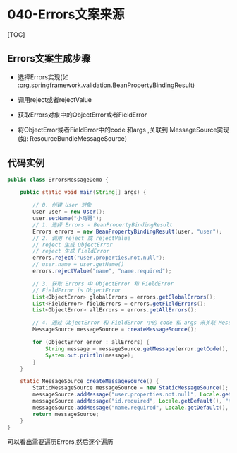 # 040-Errors文案来源

[TOC]

## Errors文案生成步骤

- 选择Errors实现(如 :org.springframework.validation.BeanPropertyBindingResult)

- 调用reject或者rejectValue
- 获取Errors对象中的ObjectError或者FieldError
- 将ObjectError或者FieldError中的code 和args ,关联到 MessageSource实现(如: ResourceBundleMessageSource)

## 代码实例

```java
public class ErrorsMessageDemo {

    public static void main(String[] args) {

        // 0. 创建 User 对象
        User user = new User();
        user.setName("小马哥");
        // 1. 选择 Errors - BeanPropertyBindingResult
        Errors errors = new BeanPropertyBindingResult(user, "user");
        // 2. 调用 reject 或 rejectValue
        // reject 生成 ObjectError
        // reject 生成 FieldError
        errors.reject("user.properties.not.null");
        // user.name = user.getName()
        errors.rejectValue("name", "name.required");

        // 3. 获取 Errors 中 ObjectError 和 FieldError
        // FieldError is ObjectError
        List<ObjectError> globalErrors = errors.getGlobalErrors();
        List<FieldError> fieldErrors = errors.getFieldErrors();
        List<ObjectError> allErrors = errors.getAllErrors();

        // 4. 通过 ObjectError 和 FieldError 中的 code 和 args 来关联 MessageSource 实现
        MessageSource messageSource = createMessageSource();

        for (ObjectError error : allErrors) {
            String message = messageSource.getMessage(error.getCode(), error.getArguments(), Locale.getDefault());
            System.out.println(message);
        }
    }

    static MessageSource createMessageSource() {
        StaticMessageSource messageSource = new StaticMessageSource();
        messageSource.addMessage("user.properties.not.null", Locale.getDefault(), "User 所有属性不能为空");
        messageSource.addMessage("id.required", Locale.getDefault(), "the id of User must not be null.");
        messageSource.addMessage("name.required", Locale.getDefault(), "the name of User must not be null.");
        return messageSource;
    }
}
```

可以看出需要遍历Errors,然后逐个遍历